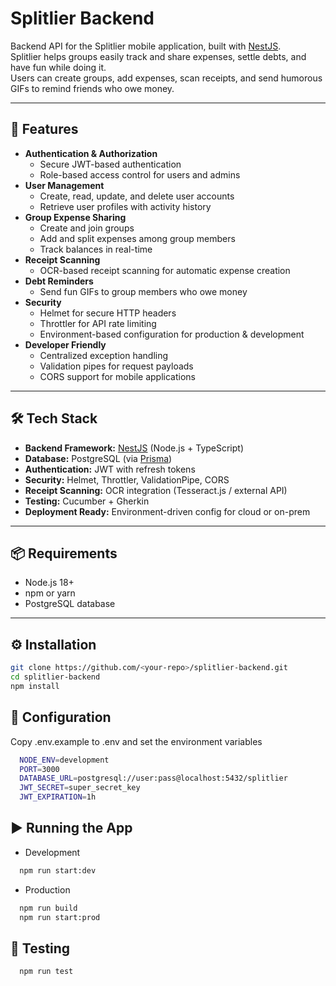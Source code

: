 # Splitlier Backend

Backend API for the Splitlier mobile application, built with [NestJS](https://nestjs.com/).  
Splitlier helps groups easily track and share expenses, settle debts, and have fun while doing it.  
Users can create groups, add expenses, scan receipts, and send humorous GIFs to remind friends who owe money.

---

## 🚀 Features

- **Authentication & Authorization**
  - Secure JWT-based authentication
  - Role-based access control for users and admins
- **User Management**
  - Create, read, update, and delete user accounts
  - Retrieve user profiles with activity history
- **Group Expense Sharing**
  - Create and join groups
  - Add and split expenses among group members
  - Track balances in real-time
- **Receipt Scanning**
  - OCR-based receipt scanning for automatic expense creation
- **Debt Reminders**
  - Send fun GIFs to group members who owe money
- **Security**
  - Helmet for secure HTTP headers
  - Throttler for API rate limiting
  - Environment-based configuration for production & development
- **Developer Friendly**
  - Centralized exception handling
  - Validation pipes for request payloads
  - CORS support for mobile applications

---

## 🛠 Tech Stack

- **Backend Framework:** [NestJS](https://nestjs.com/) (Node.js + TypeScript)
- **Database:** PostgreSQL (via [Prisma](https://www.prisma.io/))
- **Authentication:** JWT with refresh tokens
- **Security:** Helmet, Throttler, ValidationPipe, CORS
- **Receipt Scanning:** OCR integration (Tesseract.js / external API)
- **Testing:** Cucumber + Gherkin
- **Deployment Ready:** Environment-driven config for cloud or on-prem

---

## 📦 Requirements

- Node.js 18+
- npm or yarn
- PostgreSQL database

---

## ⚙️ Installation

```bash
git clone https://github.com/<your-repo>/splitlier-backend.git
cd splitlier-backend
npm install
```

## 🔧 Configuration

Copy .env.example to .env and set the environment variables

```bash
  NODE_ENV=development
  PORT=3000
  DATABASE_URL=postgresql://user:pass@localhost:5432/splitlier
  JWT_SECRET=super_secret_key
  JWT_EXPIRATION=1h
```

## ▶️ Running the App

- Development

```bash
  npm run start:dev
```

- Production

```bash
  npm run build
  npm run start:prod
```

## 🧪 Testing

```bash
  npm run test
```
